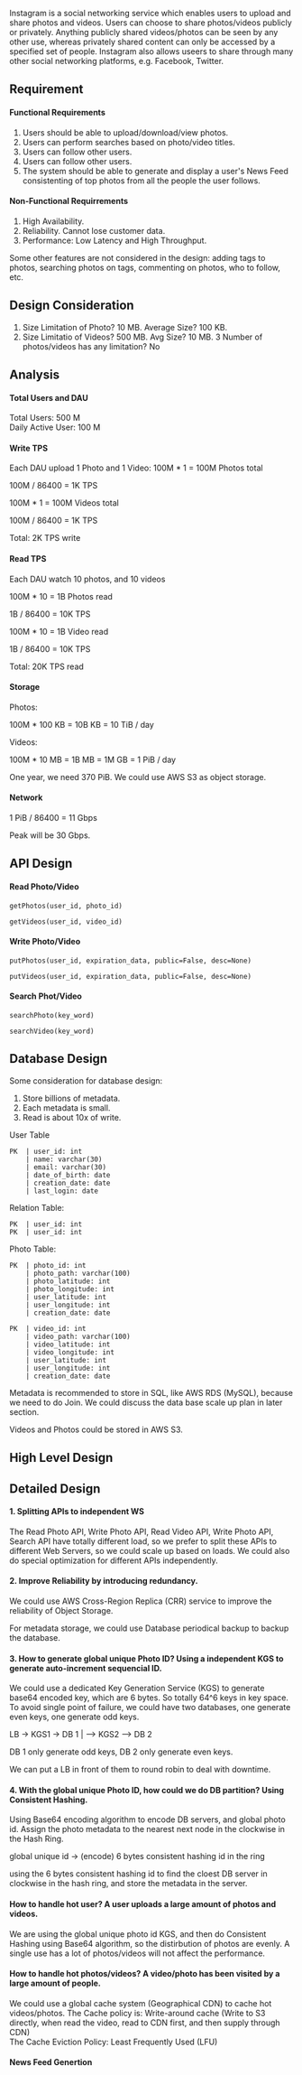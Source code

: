 
Instagram is a social networking service which enables users to upload and share photos and videos. Users can choose to share photos/videos publicly or privately. Anything publicly shared videos/photos can be seen by any other use, whereas privately shared content can only be accessed by a specified set of people. Instagram also allows useers to share through many other social networking platforms, e.g. Facebook, Twitter.

## Requirement

#### Functional Requirements

1. Users should be able to upload/download/view photos.
2. Users can perform searches based on photo/video titles.
3. Users can follow other users.
4. Users can follow other users.
5. The system should be able to generate and display a user's News Feed consistenting of top photos from all the people the user follows.

#### Non-Functional Requirrements
1. High Availability.
2. Reliability. Cannot lose customer data.
3. Performance: Low Latency and High Throughput.

Some other features are not considered in the design: adding tags to photos, searching photos on tags, commenting on photos, who to follow, etc.

## Design Consideration

1. Size Limitation of Photo? 10 MB. Average Size? 100 KB.
2. Size Limitatio of Videos? 500 MB. Avg Size? 10 MB.
3 Number of photos/videos has any limitation? No

## Analysis

#### Total Users and DAU

Total Users: 500 M  
Daily Active User: 100 M

#### Write TPS

Each DAU upload 1 Photo and 1 Video:
100M * 1 = 100M Photos total

100M / 86400 = 1K TPS

100M * 1 = 100M Videos total

100M / 86400 = 1K TPS

Total: 2K TPS write

#### Read TPS

Each DAU watch 10 photos, and 10 videos

100M * 10 = 1B Photos read

1B / 86400 = 10K TPS

100M * 10 = 1B Video read

1B / 86400 = 10K TPS

Total: 20K TPS read

#### Storage

Photos:

100M * 100 KB = 10B KB = 10 TiB / day

Videos:

100M * 10 MB = 1B MB = 1M GB = 1 PiB / day

One year, we need 370 PiB. We could use AWS S3 as object storage.

#### Network

1 PiB / 86400 = 11 Gbps

Peak will be 30 Gbps.

## API Design

#### Read Photo/Video

```
getPhotos(user_id, photo_id)
```

```
getVideos(user_id, video_id)
```

#### Write Photo/Video

```
putPhotos(user_id, expiration_data, public=False, desc=None)
```

```
putVideos(user_id, expiration_data, public=False, desc=None)
```

#### Search Phot/Video

```
searchPhoto(key_word)
```

```
searchVideo(key_word)
```

## Database Design

Some consideration for database design:
1. Store billions of metadata.
2. Each metadata is small.
3. Read is about 10x of write.

User Table

```
PK  | user_id: int
    | name: varchar(30)
    | email: varchar(30)
    | date_of_birth: date
    | creation_date: date
    | last_login: date
```

Relation Table:
```
PK  | user_id: int
PK  | user_id: int
```

Photo Table:
```
PK  | photo_id: int
    | photo_path: varchar(100)
    | photo_latitude: int
    | photo_longitude: int
    | user_latitude: int
    | user_longitude: int
    | creation_date: date
```

```
PK  | video_id: int
    | video_path: varchar(100)
    | video_latitude: int
    | video_longitude: int
    | user_latitude: int
    | user_longitude: int
    | creation_date: date
```

Metadata is recommended to store in SQL, like AWS RDS (MySQL), because we need to do Join. We could discuss the data base scale up plan in later section.

Videos and Photos could be stored in AWS S3.

## High Level Design


## Detailed Design

#### 1. Splitting APIs to independent WS
The Read Photo API, Write Photo API, Read Video API, Write Photo API, Search API have totally different load, so we prefer to split these APIs to different Web Servers, so we could scale up based on loads. We could also do special optimization for different APIs independently.

#### 2. Improve Reliability by introducing redundancy.

We could use AWS Cross-Region Replica (CRR) service to improve the reliability of Object Storage.

For metadata storage, we could use Database periodical backup to backup the database.

#### 3. How to generate global unique Photo ID? Using a independent KGS to generate auto-increment sequencial ID.
We could use a dedicated Key Generation Service (KGS) to generate base64 encoded key, which are 6 bytes. So totally 64^6 keys in key space. To avoid single point of failure, we could have two databases, one generate even keys, one generate odd keys.

LB -> KGS1 -> DB 1
 |
  --> KGS2 --> DB 2
 
 DB 1 only generate odd keys, DB 2 only generate even keys.
 
 We can put a LB in front of them to round robin to deal with downtime.
 
#### 4. With the global unique Photo ID, how could we do DB partition? Using Consistent Hashing.

Using Base64 encoding algorithm to encode DB servers, and global photo id. Assign the photo metadata to the nearest next node in the clockwise in the Hash Ring.

global unique id -> (encode) 6 bytes consistent hashing id in the ring

using the 6 bytes consistent hashing id to find the cloest DB server in clockwise in the hash ring, and store the metadata in the server.

#### How to handle hot user? A user uploads a large amount of photos and videos. 

We are using the global unique photo id KGS, and then do Consistent Hashing using Base64 algorithm, so the distirbution of photos are evenly. A single use has a lot of photos/videos will not affect the performance.

#### How to handle hot photos/videos? A video/photo has been visited by a large amount of people.

We could use a global cache system (Geographical CDN) to cache hot videos/photos. 
The Cache policy is: Write-around cache (Write to S3 directly, when read the video, read to CDN first, and then supply through CDN)  
The Cache Eviction Policy: Least Frequently Used (LFU)


#### News Feed Genertion








